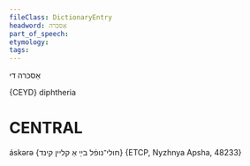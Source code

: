 ```yaml
---
fileClass: DictionaryEntry
headword: אַסכּרה
part_of_speech: 
etymology: 
tags: 
---
```

אַסכּרה
די

{CEYD}
diphtheria

CENTRAL
========

áskərə {חולי־נופֿל בײַ אַ קליין קינד} {ETCP, Nyzhnya Apsha, 48233}
